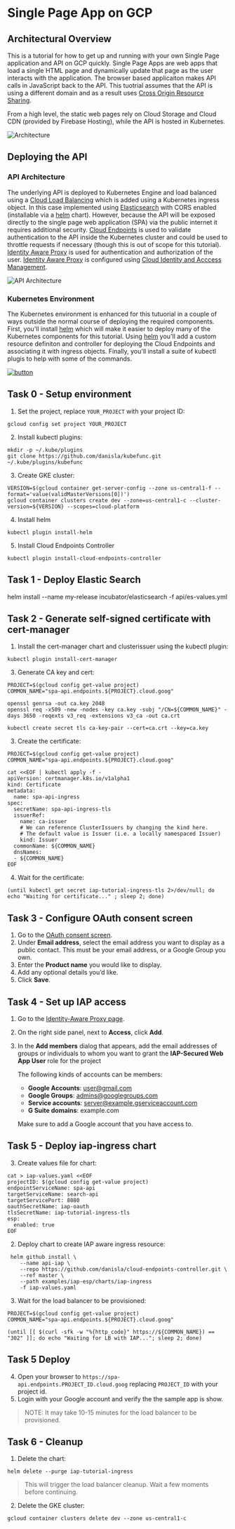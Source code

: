 # Single Page App on GCP 

## Architectural Overview 

This is a tutorial for how to get up and running with your own Single Page application and API on GCP quickly.  Single Page Apps are web apps that load a single HTML page and dynamically update that page as the user interacts with the application. The browser based applicaiton makes API calls in JavaScript back to the API.  This tuotrial assumes that the API is using a different domain and as a result uses [Cross Origin Resource Sharing](https://en.wikipedia.org/wiki/Cross-origin_resource_sharing). 

From a high level, the static web pages rely on Cloud Storage and Cloud CDN (provided by Firebase Hosting), while the API is hosted in Kubernetes.  

![Architecture](https://github.com/johnlabarge/single-page-app-gcp/raw/master/spa_overview.png)

 
## Deploying the API 

### API Architecture   
The underlying API is deployed to Kubernetes Engine and load balanced using a [Cloud Load Balancing](https://cloud.google.com/load-balancing/) which is added using a Kubernetes ingress object. In this case implemented using [Elasticsearch](https://www.elastic.co/) with CORS enabled (installable via a [helm](https://helm.sh/) chart).  However, because the API will be exposed directly to the single page web application (SPA) via the public internet it requires additional security.  [Cloud Endpoints](https://cloud.google.com/endpoints/) is used to validate authentication to the API inside the Kubernetes cluster and could be used to throttle requests if necessary (though this is out of scope for this tutorial).  [Identity Aware Proxy](https://cloud.google.com/iap/) is used for authentication and authorization of the user. [Identity Aware Proxy](https://cloud.google.com/iap/) is configured using [Cloud Identity and Acccess Management](https://cloud.google.com/iam/docs/).  

![API Architecture](https://github.com/johnlabarge/single-page-app-gcp/raw/master/spa-api.png)

### Kubernetes Environment
The Kubernetes environment is enhanced for this tutuorial in a couple of ways outside the normal course of deploying the required components. First, you'll install [helm](https://helm.sh/) which will make it easier to deploy many of the Kubernetes components for this tutorial.  Using [helm](https://helm.sh/) you'll add a custom resource definiton and controller for deploying the Cloud Endpoints and associating it with ingress objects. Finally, you'll install a suite of kubectl plugis to help with some of the commands. 


[![button](http://gstatic.com/cloudssh/images/open-btn.png)](https://console.cloud.google.com/cloudshell/open?git_repo=https://github.com/johnlabarge/single-page-app-gcp&page=editor&tutorial=README.md)

## Task 0 - Setup environment

1. Set the project, replace `YOUR_PROJECT` with your project ID:

```
gcloud config set project YOUR_PROJECT
```

2. Install kubectl plugins:

```
mkdir -p ~/.kube/plugins
git clone https://github.com/danisla/kubefunc.git ~/.kube/plugins/kubefunc
```

3. Create GKE cluster:

```
VERSION=$(gcloud container get-server-config --zone us-central1-f --format='value(validMasterVersions[0])')
gcloud container clusters create dev --zone=us-central1-c --cluster-version=${VERSION} --scopes=cloud-platform
```

4. Install helm

```
kubectl plugin install-helm
```

5. Install Cloud Endpoints Controller

```
kubectl plugin install-cloud-endpoints-controller
```

## Task 1 - Deploy Elastic Search

helm install --name my-release incubator/elasticsearch -f api/es-values.yml

## Task 2 - Generate self-signed certificate with cert-manager

1. Install the cert-manager chart and clusterissuer using the kubectl plugin:

```
kubectl plugin install-cert-manager
```

3. Generate CA key and cert:

```
PROJECT=$(gcloud config get-value project)
COMMON_NAME="spa-api.endpoints.${PROJECT}.cloud.goog"

openssl genrsa -out ca.key 2048
openssl req -x509 -new -nodes -key ca.key -subj "/CN=${COMMON_NAME}" -days 3650 -reqexts v3_req -extensions v3_ca -out ca.crt

kubectl create secret tls ca-key-pair --cert=ca.crt --key=ca.key
```


3. Create the certificate:

```
PROJECT=$(gcloud config get-value project)
COMMON_NAME="spa-api.endpoints.${PROJECT}.cloud.goog"

cat <<EOF | kubectl apply -f -
apiVersion: certmanager.k8s.io/v1alpha1
kind: Certificate
metadata:
  name: spa-api-ingress
spec:
  secretName: spa-api-ingress-tls
  issuerRef:
    name: ca-issuer
    # We can reference ClusterIssuers by changing the kind here.
    # The default value is Issuer (i.e. a locally namespaced Issuer)
    kind: Issuer
  commonName: ${COMMON_NAME}
  dnsNames:
  - ${COMMON_NAME}
EOF
```

4. Wait for the certificate:

```
(until kubectl get secret iap-tutorial-ingress-tls 2>/dev/null; do echo "Waiting for certificate..." ; sleep 2; done)
```
## Task 3 - Configure OAuth consent screen

1. Go to the [OAuth consent screen](https://console.cloud.google.com/apis/credentials/consent).
2. Under __Email address__, select the email address you want to display as a public contact. This must be your email address, or a Google Group you own.
3. Enter the __Product name__ you would like to display.
4. Add any optional details you’d like.
5. Click __Save__.

## Task 4 - Set up IAP access

1. Go to the [Identity-Aware Proxy page](https://console.cloud.google.com/security/iap/project).
2. On the right side panel, next to __Access__, click __Add__.
3. In the __Add members__ dialog that appears, add the email addresses of groups or individuals to whom you want to grant the __IAP-Secured Web App User__ role for the project

    The following kinds of accounts can be members:
    - __Google Accounts__: user@gmail.com
    - __Google Groups__: admins@googlegroups.com
    - __Service accounts__: server@example.gserviceaccount.com
    - __G Suite domains__: example.com

    Make sure to add a Google account that you have access to.


## Task 5 - Deploy iap-ingress chart

3. Create values file for chart:


```
cat > iap-values.yaml <<EOF
projectID: $(gcloud config get-value project)
endpointServiceName: spa-api
targetServiceName: search-api
targetServicePort: 8080
oauthSecretName: iap-oauth
tlsSecretName: iap-tutorial-ingress-tls
esp:
  enabled: true
EOF
```

2. Deploy chart to create IAP aware ingress resource:

```
 helm github install \
    --name api-iap \
    --repo https://github.com/danisla/cloud-endpoints-controller.git \
    --ref master \
    --path examples/iap-esp/charts/iap-ingress
    -f iap-values.yaml
```

3. Wait for the load balancer to be provisioned:

```
PROJECT=$(gcloud config get-value project)
COMMON_NAME="spa-api.endpoints.${PROJECT}.cloud.goog"

(until [[ $(curl -sfk -w "%{http_code}" https://${COMMON_NAME}) == "302" ]]; do echo "Waiting for LB with IAP..."; sleep 2; done)
```


## Task 5 Deploy 
4. Open your browser to `https://spa-api.endpoints.PROJECT_ID.cloud.goog` replacing `PROJECT_ID` with your project id.
5. Login with your Google account and verify the the sample app is show.

> NOTE: It may take 10-15 minutes for the load balancer to be provisioned.

## Task 6 - Cleanup

1. Delete the chart:

```
helm delete --purge iap-tutorial-ingress
```

> This will trigger the load balancer cleanup. Wait a few moments before continuing.

2. Delete the GKE cluster:

```
gcloud container clusters delete dev --zone us-central1-c
```
